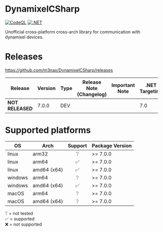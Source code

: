 # DynamixelCSharp

[![CodeQL](https://github.com/m3nax/DynamixelCSharp/actions/workflows/codeql.yml/badge.svg)](https://github.com/m3nax/DynamixelCSharp/actions/workflows/codeql.yml)
[![.NET](https://github.com/m3nax/DynamixelCSharp/actions/workflows/dotnet.yml/badge.svg)](https://github.com/m3nax/DynamixelCSharp/actions/workflows/dotnet.yml)

Unofficial cross-platform cross-arch library for communication with dynamixel devices.

# Releases

https://github.com/m3nax/DynamixelCSharp/releases

| Release  | Version | Type   | Release Note (Changelog)                                       | Important Note                                              | .NET Targeting |
|----------|---------|--------|----------------------------------------------------------------|-------------------------------------------------------------|----------------|
| **NOT RELEASED**  | 7.0.0 | DEV | | |7.0            |

# Supported platforms

| OS         | Arch        | Support  | Package Version |
|------------|-------------|:--------:|-----------------|
| linux      | arm32       | ❔      | >= 7.0.0        |
| linux      | arm64       | ✅      | >= 7.0.0        |
| linux      | amd64 (x64) | ✅      | >= 7.0.0        |
| windows    | arm64       | ❔      | >= 7.0.0        |
| windows    | amd64 (x64) | ✅      | >= 7.0.0        |
| macOS      | arm64       | ❔      | >= 7.0.0        |
| macOS      | amd64 (x64) | ❔      | >= 7.0.0        |

<div>❔ = not tested</div>
<div>✅ = supported</div>
<div>❌ = not supported</div>
